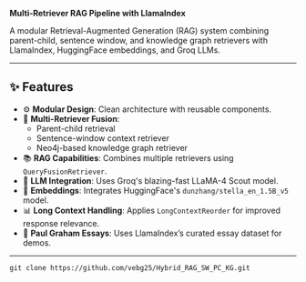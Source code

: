 **Multi-Retriever RAG Pipeline with LlamaIndex**  

A modular Retrieval-Augmented Generation (RAG) system combining parent-child, sentence window, and knowledge graph retrievers with LlamaIndex, HuggingFace embeddings, and Groq LLMs.

---

## ✨ Features

- ⚙️ **Modular Design**: Clean architecture with reusable components.
- 🤖 **Multi-Retriever Fusion**:
  - Parent-child retrieval
  - Sentence-window context retriever
  - Neo4j-based knowledge graph retriever
- 📚 **RAG Capabilities**: Combines multiple retrievers using `QueryFusionRetriever`.
- 🔌 **LLM Integration**: Uses Groq's blazing-fast LLaMA-4 Scout model.
- 🧠 **Embeddings**: Integrates HuggingFace's `dunzhang/stella_en_1.5B_v5` model.
- 📊 **Long Context Handling**: Applies `LongContextReorder` for improved response relevance.
- 📂 **Paul Graham Essays**: Uses LlamaIndex’s curated essay dataset for demos.

---

```git
git clone https://github.com/vebg25/Hybrid_RAG_SW_PC_KG.git
```

